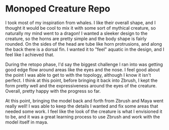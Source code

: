 # Monoped Creature Repo
I took most of my inspiration from whales. I like their overall shape, and I thought it would be cool to mix it with some sort of mythical creature, so naturally my mind went to a dragon!
I wanted a sleeker design to the creature, so the horns are pretty simple and the body shape is fairly rounded. On the sides of the head are tube like horn protrusions, and along the back
there is a dorsal fin. I wanted it to "feel" aquatic in the design, and I feel like I achieved that. 

During the retopo phase, I'd say the biggest challenge I ran into was getting good edge flow around areas like the eyes and the nose. I feel good about the point I was able to get to 
with the topology, although I know it isn't perfect. I think at this point, before bringing it back into Zbrush, I kept the form pretty well and the expressiveness around the eyes of 
the creature. Overall, pretty happy with the progress so far.

At this point, bringing the model back and forth from Zbrush and Maya went really well! I was able to keep the details I wanted and fix some areas that needed some work. I feel like the
look of the creature is what I envisioned it to be, and it was a great learning process to use Zbrush and work with the model itself in maya.
